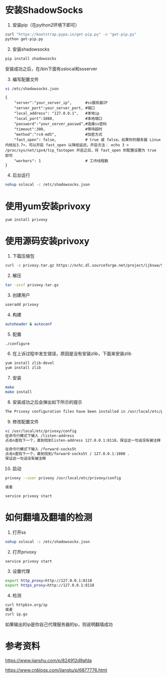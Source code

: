 # 安装ShadowSocks


1. 安装pip（在python2环境下即可）

```bash
curl "https://bootstrap.pypa.io/get-pip.py" -o "get-pip.py"
python get-pip.py
```

2. 安装shadowsocks

```bash
pip install shadowsocks
```

安装成功之后，在/bin下面有sslocal和ssserver

3. 编写配置文件

```bash
vi /etc/shadowsocks.json
```

```
{
    "server":"your_server_ip",      #ss服务器IP
    "server_port":your_server_port, #端口
    "local_address": "127.0.0.1",   #本地ip
    "local_port":1080,              #本地端口
    "password":"your_server_passwd",#连接ss密码
    "timeout":300,                  #等待超时
    "method":"rc4-md5",             #加密方式
    "fast_open": false,             # true 或 false。如果你的服务器 Linux 内核在3.7+，可以开启 fast_open 以降低延迟。开启方法： echo 3 > /proc/sys/net/ipv4/tcp_fastopen 开启之后，将 fast_open 的配置设置为 true 即可
    "workers": 1                    # 工作线程数
}
```

4. 后台运行

```bash
nohup sslocal -c /etc/shadowsocks.json
```


# 使用yum安装privoxy

```bash
yum install privoxy
```

# 使用源码安装privoxy
1. 下载压缩包

```bash
curl -o privoxy.tar.gz https://nchc.dl.sourceforge.net/project/ijbswa/Sources/3.0.26%20%28stable%29/privoxy-3.0.26-stable-src.tar.gz
```

2. 解压

```bash
tar -zxvf privoxy.tar.gz
```

3. 创建用户

```bash
useradd privoxy
```

4. 构建

```bash
autoheader & autoconf
```

5. 配置

```bash
./configure
```

6. 在上诉过程中发生错误，原因是没有安装zlib，下面来安装zlib

```bash
yum install zlib-devel
yum install zlib
```

7. 安装

```bash
make
make install
```

8. 安装成功之后会弹出如下所示的提示

```bash
The Privoxy configuration files have been installed in /usr/local/etc/privoxy
```

9. 修改配置文件

```bash
vi /usr/local/etc/privoxy/config
在命令行模式下输入 /listen-address
点击n查找下一个，直到找到listen-address 127.0.0.1:8118，保证这一句话没有被注释

在命令行模式下输入 /forward-socks5t
点击n查找下一个，直到找到/forward-socks5t / 127.0.0.1:1080 .
保证这一句话没有被注释
```

10. 启动

```bash
privoxy --user privoxy /usr/local/etc/privoxy/config

或者

service privoxy start
```

# 如何翻墙及翻墙的检测

1. 打开ss

```bash
nohup sslocal -c /etc/shadowsocks.json
```

2. 打开privoxy

```bash
service privoxy start
```

3. 设置代理

```bash
export http_proxy=http://127.0.0.1:8118
export https_proxy=http://127.0.0.1:8118
```

4. 检测

```bash
curl httpbin.org/ip
或者
curl ip.gs
```

如果输出的ip是你自己代理服务器的ip，则说明翻墙成功

# 参考资料

https://www.jianshu.com/p/824912d9afda

https://www.cnblogs.com/jiangtu/p/6877776.html

